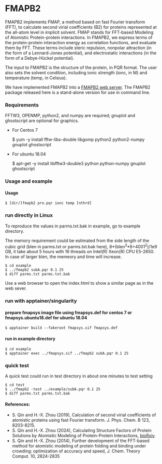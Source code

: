 # FMAPB2

FMAPB2 implements FMAP, a method based on fast Fourier transform (FFT), to calculate second virial coefficients (B2) for proteins represented at the all-atom level in implicit solvent. FMAP stands for FFT-based Modeling of Atomistic Protein-protein interactions. In FMAPB2, we express terms of the protein-protein interaction energy as correlation functions, and evaluate them by FFT. These terms include steric repulsion, nonpolar attraction (in the form of a Lennard-Jones potential), and electrostatic interactions (in the form of a Debye-Hückel potential).

The input to FMAPB2 is the structure of the protein, in PQR format. The user also sets the solvent condition, including ionic strength (ionc, in M) and temperature (temp, in Celsius).

We have implemented FMAPB2 into a [FMAPB2 web server](https://pipe.rcc.fsu.edu/fmapb2/). The FMAPB2 package released here is a stand-alone version for use in command line.

### Requirements
FFTW3, OPENMP, python2, and numpy are required; gnuplot and ghostscript are optional for graphics.

* For Centos 7

    $ yum -y install fftw-libs-double libgomp python2 python2-numpy gnuplot ghostscript

* For ubuntu 18.04

    $ apt-get -y install libfftw3-double3 python python-numpy gnuplot ghostscript
    
### Usage and example

#### Usage

    $ [dir/]fmapb2 pro.pqr ionc temp [nthrd]

### run directly in Linux

To reproduce the values in parms.txt.bak in example, go to example directory. 

The memory requirement could be estimated from the side length of the cubic grid (blen in parms.txt or parms.txt.bak here), 8\*(blen<sup>3</sup>\*8+4001<sup>2</sup>)/1e9 GB, it take about 5 hours with 16 threads on Intel(R) Xeon(R) CPU E5-2650. In case of larger blen, the memeory and time will increase.

    $ cd example
    $ ../fmapb2 subA.pqr 0.1 25
    $ diff parms.txt parms.txt.bak

Use a web browser to open the index.html to show a similar page as in the web sever.

### run with apptainer/singularity

#### prepare fmapsys image file using fmapsys.def for centos 7 or fmapsys.ubuntu18.def for ubuntu 18.04

    $ apptainer build --fakeroot fmapsys.sif fmapsys.def

#### run in example directory

    $ cd example
    $ apptainer exec ../fmapsys.sif ../fmapb2 subA.pqr 0.1 25

### quick test

A quick test could run in test directory in about one minutes to test setting

    $ cd test
    $ ../fmapb2 -test ../example/subA.pqr 0.1 25
    $ diff parms.txt parms.txt.bak

#### References:

* S. Qin and H.-X. Zhou (2019), Calculation of second virial coefficients of atomistic proteins using fast Fourier transform. J. Phys. Chem. B 123, 8203-8215.
* S. Qin and H.-X. Zhou (2024), Calculating Structure Factors of Protein Solutions by Atomistic Modeling of Protein-Protein Interactions, [bioRxiv](https://www.biorxiv.org/content/10.1101/2024.03.27.587040v1).
* S. Qin and H.-X. Zhou (2014), Further development of the FFT-based method for atomistic modeling of protein folding and binding under crowding: optimization of accuracy and speed, J. Chem. Theory Comput. 10, 2824-2835
